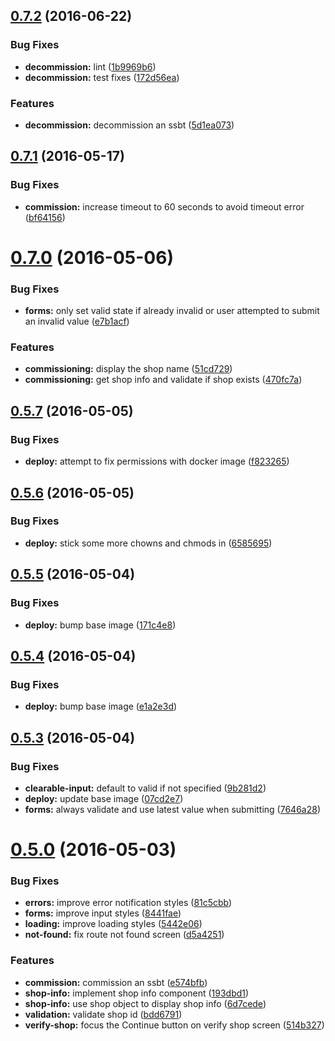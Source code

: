 <a name="0.7.2"></a>
## [0.7.2](http://git@gitlab.williamhill-dev.local:retail/retail-commissioning-ui/compare/0.7.1...v0.7.2) (2016-06-22)

### Bug Fixes

* **decommission:** lint ([1b9969b6](http://git@gitlab.williamhill-dev.local:retail/retail-commissioning-ui/commits/1b9969b6))
* **decommission:** test fixes ([172d56ea](http://git@gitlab.williamhill-dev.local:retail/retail-commissioning-ui/commits/172d56ea))


### Features

* **decommission:** decommission an ssbt ([5d1ea073](http://git@gitlab.williamhill-dev.local:retail/retail-commissioning-ui/commits/5d1ea073))


<a name="0.7.1"></a>
## [0.7.1](http://git@gitlab.williamhill-dev.local:retail/retail-commissioning-ui/compare/0.7.0...v0.7.1) (2016-05-17)


### Bug Fixes

* **commission:** increase timeout to 60 seconds to avoid timeout error ([bf64156](http://git@gitlab.williamhill-dev.local:retail/retail-commissioning-ui/commits/bf64156))



<a name="0.7.0"></a>
# [0.7.0](http://git@gitlab.williamhill-dev.local:retail/retail-commissioning-ui/compare/0.5.7...0.7.0) (2016-05-06)


### Bug Fixes

* **forms:** only set valid state if already invalid or user attempted to submit an invalid value ([e7b1acf](http://git@gitlab.williamhill-dev.local:retail/retail-commissioning-ui/commits/e7b1acf))


### Features

* **commissioning:** display the shop name ([51cd729](http://git@gitlab.williamhill-dev.local:retail/retail-commissioning-ui/commits/51cd729))
* **commissioning:** get shop info and validate if shop exists ([470fc7a](http://git@gitlab.williamhill-dev.local:retail/retail-commissioning-ui/commits/470fc7a))



<a name="0.5.7"></a>
## [0.5.7](http://git@gitlab.williamhill-dev.local:retail/retail-commissioning-ui/compare/0.5.6...0.5.7) (2016-05-05)


### Bug Fixes

* **deploy:** attempt to fix permissions with docker image ([f823265](http://git@gitlab.williamhill-dev.local:retail/retail-commissioning-ui/commits/f823265))



<a name="0.5.6"></a>
## [0.5.6](http://git@gitlab.williamhill-dev.local:retail/retail-commissioning-ui/compare/0.5.5...0.5.6) (2016-05-05)


### Bug Fixes

* **deploy:** stick some more chowns and chmods in ([6585695](http://git@gitlab.williamhill-dev.local:retail/retail-commissioning-ui/commits/6585695))



<a name="0.5.5"></a>
## [0.5.5](http://git@gitlab.williamhill-dev.local:retail/retail-commissioning-ui/compare/0.5.4...0.5.5) (2016-05-04)


### Bug Fixes

* **deploy:** bump base image ([171c4e8](http://git@gitlab.williamhill-dev.local:retail/retail-commissioning-ui/commits/171c4e8))



<a name="0.5.4"></a>
## [0.5.4](http://git@gitlab.williamhill-dev.local:retail/retail-commissioning-ui/compare/0.5.3...0.5.4) (2016-05-04)


### Bug Fixes

* **deploy:** bump base image ([e1a2e3d](http://git@gitlab.williamhill-dev.local:retail/retail-commissioning-ui/commits/e1a2e3d))



<a name="0.5.3"></a>
## [0.5.3](http://git@gitlab.williamhill-dev.local:retail/retail-commissioning-ui/compare/0.5.0...0.5.3) (2016-05-04)


### Bug Fixes

* **clearable-input:** default to valid if not specified ([9b281d2](http://git@gitlab.williamhill-dev.local:retail/retail-commissioning-ui/commits/9b281d2))
* **deploy:** update base image ([07cd2e7](http://git@gitlab.williamhill-dev.local:retail/retail-commissioning-ui/commits/07cd2e7))
* **forms:** always validate and use latest value when submitting ([7646a28](http://git@gitlab.williamhill-dev.local:retail/retail-commissioning-ui/commits/7646a28))



<a name="0.5.0"></a>
# [0.5.0](http://git@gitlab.williamhill-dev.local:retail/retail-commissioning-ui/compare/5442e06...0.5.0) (2016-05-03)


### Bug Fixes

* **errors:** improve error notification styles ([81c5cbb](http://git@gitlab.williamhill-dev.local:retail/retail-commissioning-ui/commits/81c5cbb))
* **forms:** improve input styles ([8441fae](http://git@gitlab.williamhill-dev.local:retail/retail-commissioning-ui/commits/8441fae))
* **loading:** improve loading styles ([5442e06](http://git@gitlab.williamhill-dev.local:retail/retail-commissioning-ui/commits/5442e06))
* **not-found:** fix route not found screen ([d5a4251](http://git@gitlab.williamhill-dev.local:retail/retail-commissioning-ui/commits/d5a4251))


### Features

* **commission:** commission an ssbt ([e574bfb](http://git@gitlab.williamhill-dev.local:retail/retail-commissioning-ui/commits/e574bfb))
* **shop-info:** implement shop info component ([193dbd1](http://git@gitlab.williamhill-dev.local:retail/retail-commissioning-ui/commits/193dbd1))
* **shop-info:** use shop object to display shop info ([6d7cede](http://git@gitlab.williamhill-dev.local:retail/retail-commissioning-ui/commits/6d7cede))
* **validation:** validate shop id ([bdd6791](http://git@gitlab.williamhill-dev.local:retail/retail-commissioning-ui/commits/bdd6791))
* **verify-shop:** focus the Continue button on verify shop screen ([514b327](http://git@gitlab.williamhill-dev.local:retail/retail-commissioning-ui/commits/514b327))



